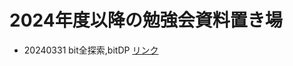 # 2024年度以降の勉強会資料置き場

* 20240331 bit全探索,bitDP [リンク](https://github.com/triC-tmu/workshop_2024/tree/main/20240331_bit%E5%85%A8%E6%8E%A2%E7%B4%A2_bitDP)
